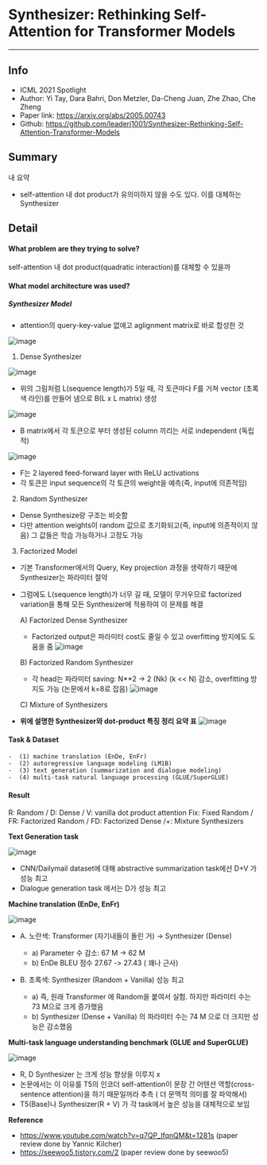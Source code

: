 # Synthesizer: Rethinking Self-Attention for Transformer Models

***

## Info
- ICML 2021 Spotlight
- Author: Yi Tay, Dara Bahri, Don Metzler, Da-Cheng Juan, Zhe Zhao, Che Zheng
- Paper link: https://arxiv.org/abs/2005.00743
- Github: https://github.com/leaderj1001/Synthesizer-Rethinking-Self-Attention-Transformer-Models

## Summary
내 요약
- self-attention 내 dot product가 유의미하지 않을 수도 있다. 이를 대체하는 Synthesizer

## Detail

#### What problem are they trying to solve?
self-attention 내 dot product(quadratic interaction)를 대체할 수 있을까


#### What model architecture was used?

#####  Synthesizer Model

- attention의 query-key-value 없애고 aglignment matrix로 바로 합성한 것

![image](https://user-images.githubusercontent.com/56949426/134122885-ec5d18b5-1684-4f3d-94ee-4d8c85b69ea6.png)


1. Dense Synthesizer

![image](https://user-images.githubusercontent.com/56949426/134158169-9f12068d-a04f-4737-aa2d-e1828706ac30.png)


- 위의 그림처럼 L(sequence length)가 5일 때, 각 토큰마다 F를 거쳐 vector (초록색 라인)를 만들어 냄으로 B(L x L matrix) 생성

![image](https://user-images.githubusercontent.com/56949426/134158136-3b55d473-840b-43ed-ac73-3b85085b3b3f.png)

- B matrix에서 각 토큰으로 부터 생성된 column 끼리는 서로 independent (독립적)

![image](https://user-images.githubusercontent.com/56949426/134158835-51950149-18b3-4335-ba8b-a7236e11ecde.png)

- F는 2 layered feed-forward layer with ReLU activations
- 각 토큰은 input sequence의 각 토큰의 weight을 예측(즉, input에 의존적임)

2. Random Synthesizer
- Dense Synthesize랑 구조는 비슷함
- 다만 attention weights이 random 값으로 초기화되고(즉, input에 의존적이지 않음) 그 값들은 학습 가능하거나 고정도 가능

3. Factorized Model
- 기본 Transformer에서의 Query, Key projection 과정을 생략하기 때문에 Synthesizer는 파라미터 절약
- 그럼에도 L(sequence length)가 너무 길 때,  모델이 무거우므로 factorized variation을 통해 모든 Synthesizer에 적용하여 이 문제를 해결

	A)  Factorized Dense Synthesizer
	- Factorized output은 파라미터 cost도 줄일 수 있고 overfitting 방지에도 도움을 줌
	![image](https://user-images.githubusercontent.com/56949426/134125018-73857372-2a0c-4ad6-a45c-c6820fc91f18.png)

	B) Factorized Random Synthesizer
	- 각 head는 파라미터 saving: N**2 -> 2 (Nk) (k << N) 감소, overfitting 방지도 가능 (논문에서 k=8로 잡음)
	![image](https://user-images.githubusercontent.com/56949426/134125340-795e143c-ed8c-4ada-89e3-20665f22e240.png)

	C) Mixture of Synthesizers


- **위에 설명한 Synthesizer와 dot-product 특징 정리 요약 표**
![image](https://user-images.githubusercontent.com/56949426/134125869-66e336f4-ad7e-4ead-aa26-5984731f6cad.png)


#### Task & Dataset
	-  (1) machine translation (EnDe, EnFr) 
	-  (2) autoregressive language modeling (LM1B) 
	-  (3) text generation (summarization and dialogue modeling)
	-  (4) multi-task natural language processing (GLUE/SuperGLUE)


#### Result
R: Random / D: Dense / V: vanilla dot product attention
Fix: Fixed Random / FR: Factorized Random / FD: Factorized Dense /+: Mixture Synthesizers

**Text Generation task**

![image](https://user-images.githubusercontent.com/56949426/134126584-3e948ae0-20b7-4e4c-b670-b7cc650a6a1d.png)


- CNN/Dailymail dataset에 대해 abstractive summarization task에선 D+V 가 성능 최고
- Dialogue generation task 에서는 D가 성능 최고

**Machine translation (EnDe, EnFr)**

![image](https://user-images.githubusercontent.com/56949426/134282608-44ac2229-fb0e-4b00-849f-a2717ae2940a.png)


- A. 노란색: Transformer (자기내들이 돌린 거) -> Synthesizer (Dense)

	- a) Parameter 수 감소: 67 M -> 62 M 
	- b) EnDe BLEU 점수 27.67 -> 27.43 ( 꽤나 근사)
- B. 초록색: Synthesizer (Random + Vanilla) 성능 최고

	- a) 즉, 원래 Transformer 에 Random을 붙여서 실험. 하지만 파라미터 수는 73 M으로 크게 증가했음
	- b) Synthesizer (Dense + Vanilla) 의 파라미터 수는 74 M 으로 더 크지만 성능은 감소했음
	
**Multi-task language understanding benchmark (GLUE and SuperGLUE)**

![image](https://user-images.githubusercontent.com/56949426/134283403-c85c60bb-c027-4c18-bbb2-d8d0472dc69f.png)


- R, D Synthesizer 는 크게 성능 향상을 이루지 x
- 논문에서는 이 이유를 T5의 인코더 self-attention이 문장 간 어텐션 역할(cross-sentence attention)을 하기 때문일꺼라 추측 ( 더 문맥적 의미를 잘 파악해서)
- T5(Base)나 Synthesizer(R + V) 가 각 task에서 높은 성능을 대체적으로 보임


**Reference**
- https://www.youtube.com/watch?v=q7QP_lfqnQM&t=1281s (paper review done by Yannic Kilcher)
- https://seewoo5.tistory.com/2 (paper review done by seewoo5)